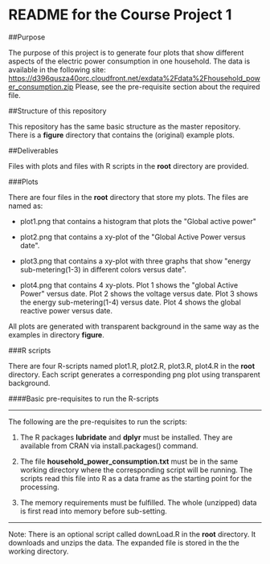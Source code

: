README for the Course Project 1
===============================

##Purpose 

The purpose of this project is to generate four plots that show different aspects of the electric power consumption in one household.
The data is available in the following site: https://d396qusza40orc.cloudfront.net/exdata%2Fdata%2Fhousehold_power_consumption.zip
Please, see the pre-requisite section about the required file.

##Structure of this repository

This repository has the same basic structure as the master repository. There is a **figure** directory that contains the (original) example plots. 

##Deliverables

Files with plots and files with R scripts in the **root** directory are provided.

###Plots

There are four files in the **root** directory that store my plots. The files are named as: 

* plot1.png that contains a histogram that plots the "Global active power"

* plot2.png that contains a xy-plot of the "Global Active Power versus date".

* plot3.png that contains a xy-plot with three graphs that show "energy sub-metering(1-3) in different colors versus date".

* plot4.png that contains 4 xy-plots. Plot 1 shows the "global Active Power" versus date. Plot 2 shows the voltage versus date. Plot 3 shows the energy sub-metering(1-4) versus date. Plot 4 shows the global reactive power versus date.

All plots are generated with transparent background in the same way as the examples in directory **figure**.

###R scripts

There are four R-scripts named plot1.R, plot2.R, plot3.R, plot4.R in the **root** directory.  Each script generates a corresponding png plot using transparent background. 

####Basic pre-requisites to run the R-scripts

****

The following are the pre-requisites to run the scripts:

1. The R packages **lubridate** and **dplyr** must be installed. They are available from CRAN via install.packages() command.

2. The file **household_power_consumption.txt** must be in the same working directory where the corresponding script will be running. The scripts read this file into R as a data frame as the starting point for the processing.  

3. The memory requirements must be fulfilled. The whole (unzipped) data is first read into memory before sub-setting. 

****

Note: 
There is an optional script called downLoad.R in the **root** directory. It downloads and unzips the data. The expanded file is stored in the the working directory. 
    